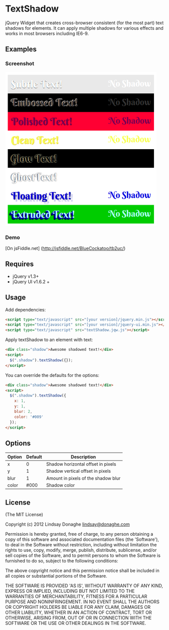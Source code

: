 # TextShadow

jQuery Widget that creates cross-browser consistent (for the most part) text shadows for elements.  It can apply multiple shadows for various effects and works in most browsers including IE6-9.

## Examples 
### Screenshot
![example shadows](https://github.com/LindsayD/TextShadow/blob/master/TextShadowWidget.png?raw=true "example shadows")
### Demo
[On jsFiddle.net] (http://jsfiddle.net/BlueCockatoo/tb2uc/)
## Requires

* jQuery v1.3+
* jQuery UI v1.6.2 +

## Usage

Add dependencies:

```html
<script type="text/javascript" src="[your version]/jquery.min.js"></script>
<script type="text/javascript" src="[your version]/jquery-ui.min.js"></script>
<script type="text/javascript" src="textShadow.jqw.js"></script>
```

Apply textShadow to an element with text:

```html
<div class="shadow">Awesome shadowed text!</div>
<script>
  $(".shadow").textShadow({});
</script>
```
    
You can override the defaults for the options:

```html
<div class="shadow">Awesome shadowed text!</div>
<script>
  $(".shadow").textShadow({
  	x: 1,
  	y: 1,
  	blur: 2,
  	color: '#009'
  });
</script>
```

## Options

Option      | Default  | Description
------------|----------|------------------
x           | 0        | Shadow horizontal offset in pixels
y           | 1        | Shadow vertical offset in pixels
blur        | 1        | Amount in pixels of the shadow blur
color       | #000     | Shadow color


## License

(The MIT License)

Copyright (c) 2012 Lindsay Donaghe <lindsay@donaghe.com>

Permission is hereby granted, free of charge, to any person obtaining a copy of this software and associated documentation files (the 'Software'), to deal in the Software without restriction, including without limitation the rights to use, copy, modify, merge, publish, distribute, sublicense, and/or sell copies of the Software, and to permit persons to whom the Software is furnished to do so, subject to the following conditions:

The above copyright notice and this permission notice shall be included in all copies or substantial portions of the Software.

THE SOFTWARE IS PROVIDED 'AS IS', WITHOUT WARRANTY OF ANY KIND, EXPRESS OR IMPLIED, INCLUDING BUT NOT LIMITED TO THE WARRANTIES OF MERCHANTABILITY, FITNESS FOR A PARTICULAR PURPOSE AND NONINFRINGEMENT. IN NO EVENT SHALL THE AUTHORS OR COPYRIGHT HOLDERS BE LIABLE FOR ANY CLAIM, DAMAGES OR OTHER LIABILITY, WHETHER IN AN ACTION OF CONTRACT, TORT OR OTHERWISE, ARISING FROM, OUT OF OR IN CONNECTION WITH THE SOFTWARE OR THE USE OR OTHER DEALINGS IN THE SOFTWARE.